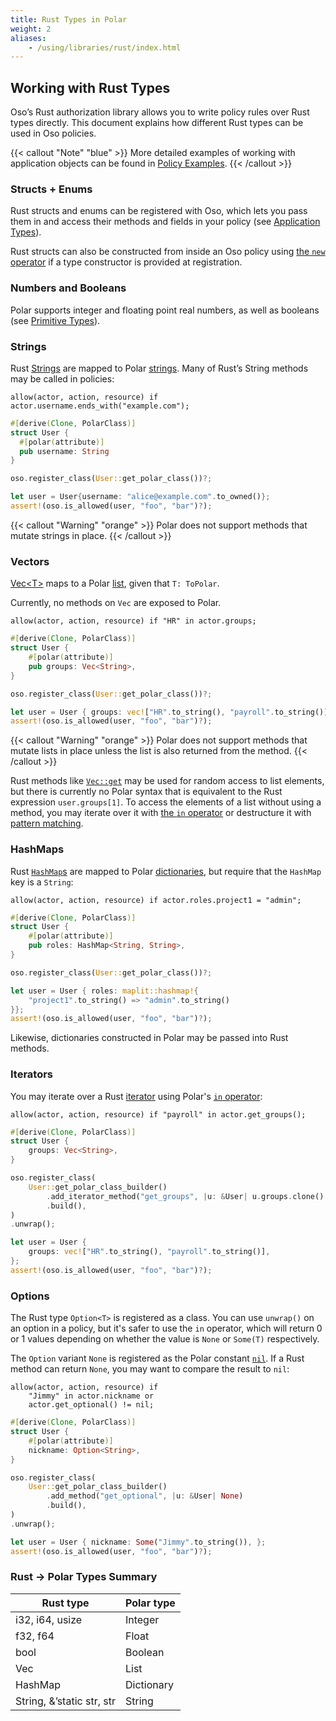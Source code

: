 ```yaml
---
title: Rust Types in Polar
weight: 2
aliases: 
    - /using/libraries/rust/index.html
---
```


[rust-string]: https://doc.rust-lang.org/std/string/struct.String.html
[rust-vec]: https://doc.rust-lang.org/std/vec/struct.Vec.html
[rust-vec-get]: https://doc.rust-lang.org/std/vec/struct.Vec.html#method.get
[rust-hashmap]: https://doc.rust-lang.org/std/collections/struct.HashMap.html

## Working with Rust Types

Oso’s Rust authorization library allows you to write policy rules over Rust
types directly. This document explains how different Rust types can be used in
Oso policies.

{{< callout "Note" "blue" >}}
More detailed examples of working with application objects can be found in
[Policy Examples](learn/examples).
{{< /callout >}}

### Structs + Enums

Rust structs and enums can be registered with Oso, which lets you pass them in
and access their methods and fields in your policy (see [Application
Types](learn/policies/application-types)).

Rust structs can also be constructed from inside an Oso policy using [the `new`
operator](polar-syntax#new) if a type constructor is provided at registration.

### Numbers and Booleans

Polar supports integer and floating point real numbers, as well as booleans
(see [Primitive Types](polar-syntax#primitive-types)).

### Strings

Rust [Strings][rust-string] are mapped to Polar
[strings](polar-syntax#strings). Many of Rust’s String methods may be called in
policies:

```polar
allow(actor, action, resource) if actor.username.ends_with("example.com");
```

```rust
#[derive(Clone, PolarClass)]
struct User {
  #[polar(attribute)]
  pub username: String
}

oso.register_class(User::get_polar_class())?;

let user = User{username: "alice@example.com".to_owned()};
assert!(oso.is_allowed(user, "foo", "bar")?);
```

{{< callout "Warning" "orange" >}}
Polar does not support methods that mutate strings in place.
{{< /callout >}}

### Vectors

[Vec\<T>][rust-vec] maps to a Polar [list](polar-syntax#lists), given that `T: ToPolar`.

Currently, no methods on `Vec` are exposed to Polar.

```polar
allow(actor, action, resource) if "HR" in actor.groups;
```

```rust
#[derive(Clone, PolarClass)]
struct User {
    #[polar(attribute)]
    pub groups: Vec<String>,
}

oso.register_class(User::get_polar_class())?;

let user = User { groups: vec!["HR".to_string(), "payroll".to_string()] };
assert!(oso.is_allowed(user, "foo", "bar")?);
```

{{< callout "Warning" "orange" >}}
Polar does not support methods that mutate lists in place unless the list is
also returned from the method.
{{< /callout >}}

Rust methods like [`Vec::get`][rust-vec-get] may be used for random access to
list elements, but there is currently no Polar syntax that is equivalent to the
Rust expression `user.groups[1]`. To access the elements of a list without
using a method, you may iterate over it with [the `in`
operator](polar-syntax#in-list-membership) or destructure it with [pattern
matching](polar-syntax#patterns-and-matching).

### HashMaps

Rust [`HashMap`s][rust-hashmap] are mapped to Polar
[dictionaries](polar-syntax#dictionaries), but require that the `HashMap` key
is a `String`:

```polar
allow(actor, action, resource) if actor.roles.project1 = "admin";
```

```rust
#[derive(Clone, PolarClass)]
struct User {
    #[polar(attribute)]
    pub roles: HashMap<String, String>,
}

oso.register_class(User::get_polar_class())?;

let user = User { roles: maplit::hashmap!{
    "project1".to_string() => "admin".to_string()
}};
assert!(oso.is_allowed(user, "foo", "bar")?);
```

Likewise, dictionaries constructed in Polar may be passed into Rust methods.

### Iterators

You may iterate over a Rust
[iterator](https://doc.rust-lang.org/std/iter/index.html) using Polar's [`in`
operator](polar-syntax#in-list-membership):

```polar
allow(actor, action, resource) if "payroll" in actor.get_groups();
```

```rust
#[derive(Clone, PolarClass)]
struct User {
    groups: Vec<String>,
}

oso.register_class(
    User::get_polar_class_builder()
        .add_iterator_method("get_groups", |u: &User| u.groups.clone().into_iter())
        .build(),
)
.unwrap();

let user = User {
    groups: vec!["HR".to_string(), "payroll".to_string()],
};
assert!(oso.is_allowed(user, "foo", "bar")?);
```

### Options

The Rust type `Option<T>` is registered as a class. You can use `unwrap()` on
an option in a policy, but it's safer to use the `in` operator, which will
return 0 or 1 values depending on whether the value is `None` or `Some(T)`
respectively.

The `Option` variant `None` is registered as the Polar constant
[`nil`](learn/policies/application-types#nil). If a Rust method can return
`None`, you may want to compare the result to `nil`:

```polar
allow(actor, action, resource) if
    "Jimmy" in actor.nickname or
    actor.get_optional() != nil;
```

```rust
#[derive(Clone, PolarClass)]
struct User {
    #[polar(attribute)]
    nickname: Option<String>,
}

oso.register_class(
    User::get_polar_class_builder()
        .add_method("get_optional", |u: &User| None)
        .build(),
)
.unwrap();

let user = User { nickname: Some("Jimmy".to_string()), };
assert!(oso.is_allowed(user, "foo", "bar")?);
```

### Rust → Polar Types Summary

| Rust type                 | Polar type |
| ------------------------- | ---------- |
| i32, i64, usize           | Integer    |
| f32, f64                  | Float      |
| bool                      | Boolean    |
| Vec                       | List       |
| HashMap                   | Dictionary |
| String, &’static str, str | String     |
